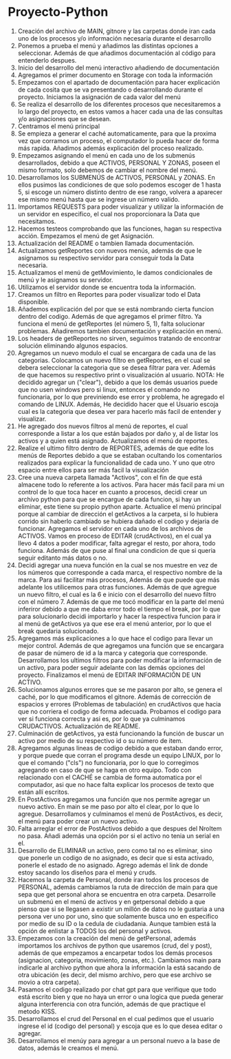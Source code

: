 # Proyecto-Python
1. Creación del archivo de MAIN, gitnore y las carpetas donde iran cada uno de los procesos y/o información necesaria durante el desarrollo
2. Ponemos a prueba el menú y añadimos las distintas opciones a seleccionar. Además de que añadimos documentación al código para entenderlo despues.
3. Inicio del desarrollo del menú interactivo añadiendo de documentación
4. Agregamos el primer documento en Storage con toda la información
5. Empezamos con el apartado de documentación para hacer explicación de cada cosita que se va presentando o desarrollando durante el proyecto. Iniciamos la asignación de cada valor del menú
6. Se realiza el desarrollo de los diferentes procesos que necesitaremos a lo largo del proyecto, en estos vamos a hacer cada una de las consultas y/o asignaciones que se desean.
7. Centramos el menú principal
8. Se empieza a generar el caché automaticamente, para que la proxima vez que corramos un proceso, el computador lo pueda hacer de forma más rapida. Añadimos además explicación del proceso realizado.
9. Empezamos asignando el menú en cada uno de los submenús desarrollados, debido a que ACTIVOS, PERSONAL Y ZONAS, poseen el mismo formato, solo debemos de cambiar el nombre del menú.
10. Desarrollamos los SUBMENÚS de ACTIVOS, PERSONAL y ZONAS. En ellos pusimos las condiciones de que solo podemos escoger de 1 hasta 5, si escoge un número distinto dentro de ese rango, volvera a aparecer ese mismo menú hasta que se ingrese un número valido.
11. Importamos REQUESTS para poder visualizar y utilizar la información de un servidor en especifico, el cual nos proporcionara la Data que necesitamos.
12. Hacemos testeos comprobando que las funciones, hagan su respectiva acción. Empezamos el menú de get Asignación.
13. Actualización del README o tambien llamada documentación.
14. Actualizamos getReportes con nuevos menús, además de que le asignamos su respectivo servidor para conseguir toda la Data necesaria.
15. Actualizamos el menú de getMovimiento, le damos condicionales de menú y le asignamos su servidor.
16. Utilizamos el servidor donde se encuentra toda la información.
17. Creamos un filtro en Reportes para poder visualizar todo el Data disponible.
18. Añademos explicación del por que se está nombrando cierta funcion dentro del codigo. Además de que agregamos el primer filtro. Ya funciona el menú de getReportes (el número 5, 1), falta solucionar problemas. Añadiremos tambien documentación y explicación en menú.
19. Los headers de getReportes no sirven, seguimos tratando de encontrar solución eliminando algunos espacios.
20. Agregamos un nuevo modulo el cual se encargara de cada una de las categorias. Colocamos un nuevo filtro en getReportes, en el cual se debera seleccionar la categoria que se desea filtrar para ver. Además de que hacemos su respectivo print o visualización al usuario. NOTA: He decidido agregar un ("clear"), debido a que los demás usuarios puede que no usen windows pero si linux, entonces el comando no funcionaria, por lo que previniendo ese error y problema, he agregado el comando de LINUX. Además, He decidido hacer que el Usuario escoja cual es la categoria que desea ver para hacerlo más facil de entender y visualizar.
21. He agregado dos nuevos filtros al menú de reportes, el cual corresponde a listar a los que están bajados por daño y, al de listar los activos y a quien está asignado. Actualizamos el menú de reportes.
22. Realize el ultimo filtro dentro de REPORTES, además de que edite  los menús de Reportes debido a que se estaban ocultando los comentarios realizados para explicar la funcionalidad de cada uno. Y uno que otro espacio entre ellos para ser más facil la visualización
23. Cree una nueva carpeta llamada "Activos", con el fin de que está almacene todo  lo referente a los activos. Para hacer más facil para mi un control de lo que toca hacer en cuanto a procesos, decidi crear un archivo python para que se encargue de cada funcion, si hay un eliminar, este tiene su propio python aparte. Actualice el menú principal porque al cambiar de dirección el getActivos a la carpeta, si lo hubiera corrido sin haberlo cambiado se hubiera dañado el codigo y dejaria de funcionar. Agregamos el servidor en cada uno de los archivos de ACTIVOS. Vamos en proceso de EDITAR (crudActivos), en el cual ya llevo 4 datos a poder modificar, falta agregar el resto, por ahora, todo funciona. Además de que puse al final una condicion de que si queria seguir editanto más datos o no.
24. Decidi agregar una nueva función en la cual se nos muestre en vez de los números que corresponde a cada marca, el respectivo nombre de la marca. Para asi facilitar más procesos, Además de que puede que más adelante los utilicemos para otras funciones. Además de que agregue un nuevo filtro, el cual es la 6 e inicio con el desarrollo del nuevo filtro con el número 7. Además de que me tocó modificar en la parte del menú inferiror debido a que me daba error todo el tiempo el break, por lo que para solucionarlo decidi importarlo y hacer la respectiva funcion para ir al menú de getActivos ya que ese era el menú anterior, por lo que el break quedaria solucionado.
25. Agregamos más explicaciones a lo que hace el codigo para llevar un mejor control.  Además de que agregamos una función que se encargara de pasar de número de id a la marca y categoria que corresponde. Desarrollamos los ultimos filtros para poder modificar la información de un activo, para poder seguir adelante con las demás opciones del proyecto. Finalizamos el menú de EDITAR INFORMACIÓN DE UN ACTIVO.
26. Solucionamos algunos errores que se me pasaron por alto, se genera el caché, por lo que modificamos el gitnore. Además de corrección de espacios y errores (Problemas de tabulación) en crudActivos que hacia que no corriera el codigo de forma adecuada. Probamos el codigo para ver si funciona correcta y asi es, por lo que ya culminamos CRUDACTIVOS. Actualización de README.
27. Culminación de getActivos, ya está funcionando la función de buscar un activo por medio de su respectivo id o su número de item.
28. Agregamos algunas lineas de codigo debido a que estaban dando error, y porque puede que corran el programa desde un equipo LINUX, por lo que el comando ("cls") no funcionaria, por lo que lo corregimos agregando en caso de que se haga en otro equipo. Todo con relacionado con el CACHÉ se cambia de forma automatica por el computador, asi que no hace falta explicar los procesos de texto que están allí escritos.
29. En PostActivos  agregamos una función que nos permite agregar un nuevo activo. En main se me paso por alto el clear, por lo que lo agregue. Desarrollamos y culminamos el menú de PostActivos, es decir, el menú para poder crear un nuevo activo.
30. Falta arreglar el error de PostActivos debido a que despues del NroItem no pasa. Añadi además una opción por si el activo no tenia un serial en el.
31. Desarrollo de ELIMINAR un activo, pero como tal no es eliminar, sino que ponerle un codigo de no asignado, es decir que si esta activado, ponerle el estado de no asignado. Agrego además el link de donde estoy sacando los diseños para el menú y cruds.
32. Hacemos la carpeta de Personal, donde iran todos los procesos de PERSONAL, además cambiamos la ruta de dirección de main para que sepa que get personal ahora se encuentra en otra carpeta. Desarrolle un submenú en el menú de activos y en getpersonal debido a que pienso que si se llegasen a existir un millón de datos no le gustaria a una persona ver uno por uno, sino que solamente busca uno en especifico por medio de su ID o la cedula de ciudadania. Aunque tambien está la opción de enlistar a TODOS los del personal y activos.
33. Empezamos con la creación del menú de getPersonal, además importamos los archivos de python que usaremos (crud, del y post), además de que empezamos a encarpetar todos los demás procesos (asignacion, categoria, movimiento, zonas, etc.). Cambiamos main para indicarle al archivo python que ahora la información la está sacando de otra ubicación (es decir, del mismo archivo, pero que ese archivo se movio a otra carpeta).
34. Pasamos el codigo realizado por chat gpt para que verifique que todo está escrito bien y que no haya un error o una logica que pueda generar alguna interferencia con otra función, además de que practique el metodo KISS.
35. Desarrollamos el crud del Personal en el cual pedimos que el usuario ingrese el id (codigo del personal) y escoja que es lo que desea editar o agregar.
36. Desarrollamos el menúy para agregar a un personal nuevo a la base de datos, además le creamos el menú.